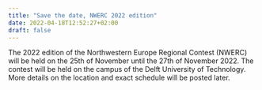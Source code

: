 ```yaml
---
title: "Save the date, NWERC 2022 edition"
date: 2022-04-18T12:52:27+02:00
draft: false
---
```

The 2022 edition of the Northwestern Europe Regional Contest (NWERC) will be held on the 25th of November until the 27th of November 2022. The contest will be held on the campus of the Delft University of Technology. More details on the location and exact schedule will be posted later.
